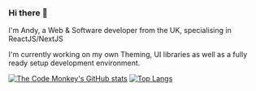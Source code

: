 ### Hi there 👋

I'm Andy, a Web & Software developer from the UK, specialising in ReactJS/NextJS

I'm currently working on my own Theming, UI libraries as well as a fully ready setup development environment.

[![The Code Monkey's GitHub stats](https://github-readme-stats.vercel.app/api?username=the-code-monkey&theme=tokyonight)](https://github.com/the-code-monkey/github-readme-stats)
[![Top Langs](https://github-readme-stats.vercel.app/api/top-langs/?username=the-code-monkey&theme=tokyonight)](https://github.com/the-code-monkey/github-readme-stats)


<!--
**The-Code-Monkey/The-Code-Monkey** is a ✨ _special_ ✨ repository because its `README.md` (this file) appears on your GitHub profile.

Here are some ideas to get you started:

- 🔭 I’m currently working on ...
- 🌱 I’m currently learning ...
- 👯 I’m looking to collaborate on ...
- 🤔 I’m looking for help with ...
- 💬 Ask me about ...
- 📫 How to reach me: ...
- 😄 Pronouns: ...
- ⚡ Fun fact: ...
-->
